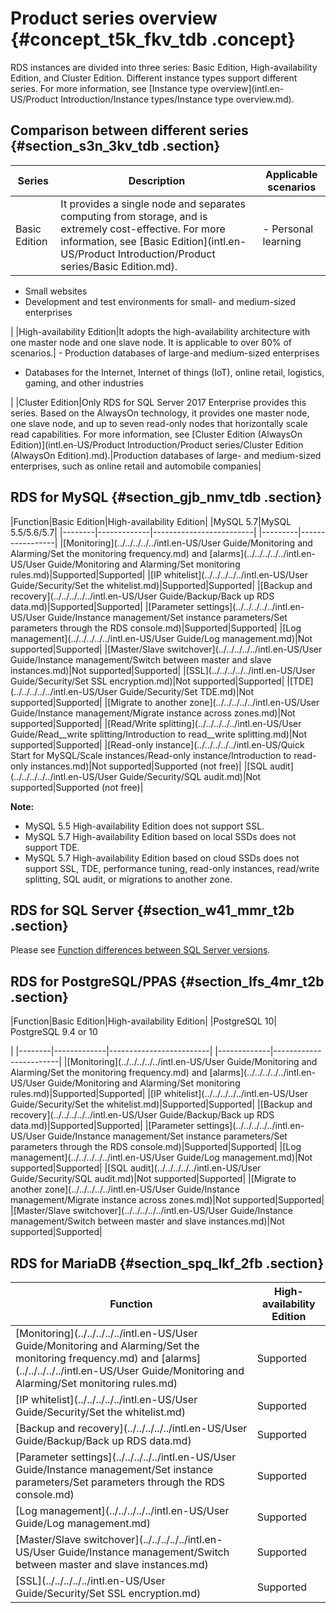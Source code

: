# Product series overview {#concept_t5k_fkv_tdb .concept}

RDS instances are divided into three series: Basic Edition, High-availability Edition, and Cluster Edition. Different instance types support different series. For more information, see [Instance type overview](intl.en-US/Product Introduction/Instance types/Instance type overview.md).

## Comparison between different series {#section_s3n_3kv_tdb .section}

|Series|Description|Applicable scenarios|
|------|-----------|--------------------|
|Basic Edition|It provides a single node and separates computing from storage, and is extremely cost-effective. For more information, see [Basic Edition](intl.en-US/Product Introduction/Product series/Basic Edition.md).| -   Personal learning
-   Small websites
-   Development and test environments for small- and medium-sized enterprises

 |
|High-availability Edition|It adopts the high-availability architecture with one master node and one slave node. It is applicable to over 80% of scenarios.| -   Production databases of large-and medium-sized enterprises
-   Databases for the Internet, Internet of things \(IoT\), online retail, logistics, gaming, and other industries

 |
|Cluster Edition|Only RDS for SQL Server 2017 Enterprise provides this series. Based on the AlwaysOn technology, it provides one master node, one slave node, and up to seven read-only nodes that horizontally scale read capabilities. For more information, see [Cluster Edition \(AlwaysOn Edition\)](intl.en-US/Product Introduction/Product series/Cluster Edition (AlwaysOn Edition).md).|Production databases of large- and medium-sized enterprises, such as online retail and automobile companies|

## RDS for MySQL {#section_gjb_nmv_tdb .section}

|Function|Basic Edition|High-availability Edition|
|MySQL 5.7|MySQL 5.5/5.6/5.7|
|--------|-------------|-------------------------|
|---------|-----------------|
|[Monitoring](../../../../../intl.en-US/User Guide/Monitoring and Alarming/Set the monitoring frequency.md) and [alarms](../../../../../intl.en-US/User Guide/Monitoring and Alarming/Set monitoring rules.md)|Supported|Supported|
|[IP whitelist](../../../../../intl.en-US/User Guide/Security/Set the whitelist.md)|Supported|Supported|
|[Backup and recovery](../../../../../intl.en-US/User Guide/Backup/Back up RDS data.md)|Supported|Supported|
|[Parameter settings](../../../../../intl.en-US/User Guide/Instance management/Set instance parameters/Set parameters through the RDS console.md)|Supported|Supported|
|[Log management](../../../../../intl.en-US/User Guide/Log management.md)|Not supported|Supported|
|[Master/Slave switchover](../../../../../intl.en-US/User Guide/Instance management/Switch between master and slave instances.md)|Not supported|Supported|
|[SSL](../../../../../intl.en-US/User Guide/Security/Set SSL encryption.md)|Not supported|Supported|
|[TDE](../../../../../intl.en-US/User Guide/Security/Set TDE.md)|Not supported|Supported|
|[Migrate to another zone](../../../../../intl.en-US/User Guide/Instance management/Migrate instance across zones.md)|Not supported|Supported|
|[Read/Write splitting](../../../../../intl.en-US/User Guide/Read__write splitting/Introduction to read__write splitting.md)|Not supported|Supported|
|[Read-only instance](../../../../../intl.en-US/Quick Start for MySQL/Scale instances/Read-only instance/Introduction to read-only instances.md)|Not supported|Supported \(not free\)|
|[SQL audit](../../../../../intl.en-US/User Guide/Security/SQL audit.md)|Not supported|Supported \(not free\)|

**Note:** 

-   MySQL 5.5 High-availability Edition does not support SSL.
-   MySQL 5.7 High-availability Edition based on local SSDs does not support TDE.
-   MySQL 5.7 High-availability Edition based on cloud SSDs does not support SSL, TDE, performance tuning, read-only instances, read/write splitting, SQL audit, or migrations to another zone.

## RDS for SQL Server {#section_w41_mmr_t2b .section}

Please see [Function differences between SQL Server versions](https://www.alibabacloud.com/help/doc-detail/44534.htm).

## RDS for PostgreSQL/PPAS {#section_lfs_4mr_t2b .section}

|Function|Basic Edition|High-availability Edition|
|PostgreSQL 10| PostgreSQL 9.4 or 10

 |
|--------|-------------|-------------------------|
|-------------|------------------------|
|[Monitoring](../../../../../intl.en-US/User Guide/Monitoring and Alarming/Set the monitoring frequency.md) and [alarms](../../../../../intl.en-US/User Guide/Monitoring and Alarming/Set monitoring rules.md)|Supported|Supported|
|[IP whitelist](../../../../../intl.en-US/User Guide/Security/Set the whitelist.md)|Supported|Supported|
|[Backup and recovery](../../../../../intl.en-US/User Guide/Backup/Back up RDS data.md)|Supported|Supported|
|[Parameter settings](../../../../../intl.en-US/User Guide/Instance management/Set instance parameters/Set parameters through the RDS console.md)|Supported|Supported|
|[Log management](../../../../../intl.en-US/User Guide/Log management.md)|Not supported|Supported|
|[SQL audit](../../../../../intl.en-US/User Guide/Security/SQL audit.md)|Not supported|Supported|
|[Migrate to another zone](../../../../../intl.en-US/User Guide/Instance management/Migrate instance across zones.md)|Not supported|Supported|
|[Master/Slave switchover](../../../../../intl.en-US/User Guide/Instance management/Switch between master and slave instances.md)|Not supported|Supported|

## RDS for MariaDB {#section_spq_lkf_2fb .section}

|Function|High-availability Edition|
|--------|-------------------------|
|[Monitoring](../../../../../intl.en-US/User Guide/Monitoring and Alarming/Set the monitoring frequency.md) and [alarms](../../../../../intl.en-US/User Guide/Monitoring and Alarming/Set monitoring rules.md)|Supported|
|[IP whitelist](../../../../../intl.en-US/User Guide/Security/Set the whitelist.md)|Supported|
|[Backup and recovery](../../../../../intl.en-US/User Guide/Backup/Back up RDS data.md)|Supported|
|[Parameter settings](../../../../../intl.en-US/User Guide/Instance management/Set instance parameters/Set parameters through the RDS console.md)|Supported|
|[Log management](../../../../../intl.en-US/User Guide/Log management.md)|Supported|
|[Master/Slave switchover](../../../../../intl.en-US/User Guide/Instance management/Switch between master and slave instances.md)|Supported|
|[SSL](../../../../../intl.en-US/User Guide/Security/Set SSL encryption.md)|Supported|

